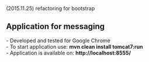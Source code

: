 (2015.11.25) refactoring for bootstrap

<H2>Application for messaging</H2>
- Developed and tested for Google Chrome <br>
- To start application use: <b>mvn clean install tomcat7:run</b><br>
- Application is available on: <b>http://localhost:8555/</b>
